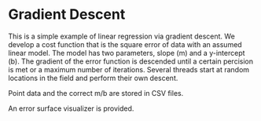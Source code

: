 Gradient Descent
===============

This is a simple example of linear regression via gradient descent.
We develop a cost function that is the square error of data with an
assumed linear model. The model has two parameters, slope (m) and
a y-intercept (b). The gradient of the error function is descended
until a certain percision is met or a maximum number of iterations.
Several threads start at random locations in the field and perform
their own descent.

Point data and the correct m/b are stored in CSV files.

An error surface visualizer is provided.


